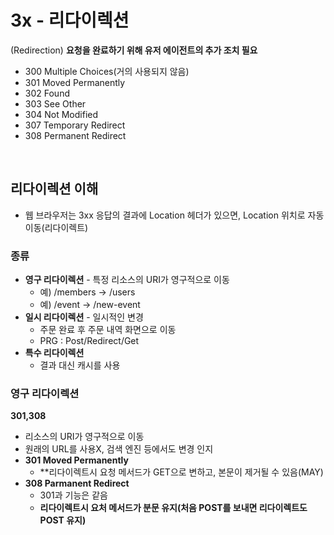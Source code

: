 # **3x - 리다이렉션**
(Redirection)
**요청을 완료하기 위해 유저 에이전트의 추가 조치 필요**
- 300 Multiple Choices(거의 사용되지 않음)
- 301 Moved Permanently
- 302 Found
- 303 See Other
- 304 Not Modified
- 307 Temporary Redirect
- 308 Permanent Redirect
</br>

## **리다이렉션 이해**
- 웹 브라우저는 3xx 응답의 결과에 Location 헤더가 있으면, Location 위치로 자동 이동(리다이렉트)

### **종류**
- **영구 리다이렉션** - 특정 리소스의 URI가 영구적으로 이동
  - 예) /members -> /users
  - 예) /event -> /new-event
- **일시 리다이렉션** - 일시적인 변경
  - 주문 완료 후 주문 내역 화면으로 이동
  - PRG : Post/Redirect/Get
- **특수 리다이렉션**
  - 결과 대신 캐시를 사용

### **영구 리다이렉션**
**301,308**
- 리소스의 URI가 영구적으로 이동
- 원래의 URL를 사용X, 검색 엔진 등에서도 변경 인지
- **301 Moved Permanently**
  - **리다이렉트시 요청 메서드가 GET으로 변하고, 본문이 제거될 수 있음(MAY)
- **308 Parmanent Redirect**
  - 301과 기능은 같음
  - **리다이렉트시 요처 메서드가 분문 유지(처음 POST를 보내면 리다이렉트도 POST 유지)**